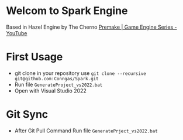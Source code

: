 # Welcom to Spark Engine

Based in Hazel Engine by The Cherno
[Premake | Game Engine Series - YouTube](https://www.youtube.com/watch?v=sULV3aB2qeU&list=PLlrATfBNZ98dC-V-N3m0Go4deliWHPFwT&index=8)

# First Usage

* git clone in your repository use `git clone --recursive git@github.com:Conngas/Spark.git`
* Run file `GenerateProject_vs2022.bat`
* Open with Visual Studio 2022

# Git Sync

* After Git Pull Command Run file `GeneratePrject_vs2022.bat`


